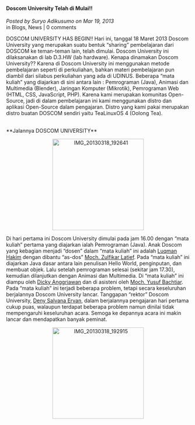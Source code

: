 #### Doscom University Telah di Mulai!!
_Posted by Suryo Adikusumo on Mar 19, 2013_
<br>
in Blogs, News | 0 comments	

DOSCOM UNIVERSITY HAS BEGIN!! Hari ini, tanggal 18 Maret 2013 Doscom University yang merupakan suatu bentuk “sharing” pembelajaran dari DOSCOM ke teman-teman lain, telah dimulai. Doscom University ini dilaksanakan di lab D.3.HW (lab hardware). Kenapa dinamakan Doscom University?? Karena di Doscom University ini menggunakan metode pembelajaran seperti di perkuliahan, bahkan materi pembelajaran pun diambil dari silabus perkuliahan yang ada di UDINUS. Beberapa “mata kuliah” yang diajarkan di sini antara lain : Pemrograman (Java), Animasi dan Multimedia (Blender), Jaringan Komputer (Mikrotik), Pemrograman Web (HTML, CSS, JavaScript, PHP). Karena kami merupakan komunitas Open-Source, jadi di dalam pembelajaran ini kami menggunakan distro dan aplikasi Open-Source dalam pengajaran. Distro yang kami pakai merupakan distro buatan DOSCOM sendiri yaitu TeaLinuxOS 4 (Oolong Tea).

<br>
**Jalannya DOSCOM UNIVERSITY**
<p align="center">
	<img src="./posts/2013-03-19-doscom-university-telah-di-mulai/IMG_20130318_192641.jpg" height="250px" alt="IMG_20130318_192641">
</p> 

Di hari pertama ini Doscom University dimulai pada jam 16.00 dengan “mata kuliah” pertama yang diajarkan ialah Pemrograman (Java). Anak Doscom yang kebagian menjadi “dosen” dalam “mata kuliah” ini adalah [Luqman Hakim](https://twitter.com/Eluqz) dengan dibantu “as-dos” [Moch. Zulfikar Latief](https://twitter.com/Zulfikar_ltf). Pada “mata kuliah” ini diajarkan Java dasar antara lain penulisan Hello World, penginputan, dan membuat objek. Lalu setelah pemrograman selesai (sekitar jam 17.30), kemudian dilanjutkan dengan Animasi dan Multimedia. Di “mata kuliah” ini diampu oleh [Dicky Anggriawan](https://twitter.com/diecynew) dan di asisteni oleh [Moch. Yusuf Bachtiar](https://twitter.com/MoYuBa29). Pada “mata kuliah” ini terjadi beberapa problem, tetapi secara keseluruhan berjalannya Doscom University lancar. Tanggapan “rektor” Doscom University, [Deny Salvana Ervan](https://twitter.com/denysalvana), dalam berjalannya pengajaran hari pertama cukup puas, walaupun terdapat beberapa problem namun dinilai tidak mempengaruhi keseluruhan acara. Semoga ke depannya acara ini makin lancar dan mendapatkan banyak peminat.
<p align="center">
	<img src="./posts/2013-03-19-doscom-university-telah-di-mulai/IMG_20130318_192915.jpg" height="250px" alt="IMG_20130318_192915">
</p> 
